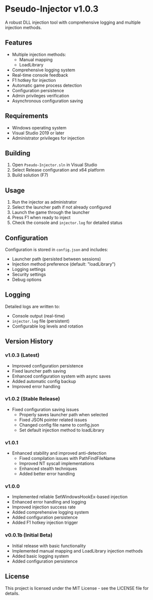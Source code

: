 # Pseudo-Injector v1.0.3

A robust DLL injection tool with comprehensive logging and multiple injection methods.

## Features

- Multiple injection methods:
  - Manual mapping
  - LoadLibrary
- Comprehensive logging system
- Real-time console feedback
- F1 hotkey for injection
- Automatic game process detection
- Configuration persistence
- Admin privileges verification
- Asynchronous configuration saving

## Requirements

- Windows operating system
- Visual Studio 2019 or later
- Administrator privileges for injection

## Building

1. Open `Pseudo-Injector.sln` in Visual Studio
2. Select Release configuration and x64 platform
3. Build solution (F7)

## Usage

1. Run the injector as administrator
2. Select the launcher path if not already configured
3. Launch the game through the launcher
4. Press F1 when ready to inject
5. Check the console and `injector.log` for detailed status

## Configuration

Configuration is stored in `config.json` and includes:
- Launcher path (persisted between sessions)
- Injection method preference (default: "loadLibrary")
- Logging settings
- Security settings
- Debug options

## Logging

Detailed logs are written to:
- Console output (real-time)
- `injector.log` file (persistent)
- Configurable log levels and rotation

## Version History

### v1.0.3 (Latest)
- Improved configuration persistence
- Fixed launcher path saving
- Enhanced configuration system with async saves
- Added automatic config backup
- Improved error handling

### v1.0.2 (Stable Release)
- Fixed configuration saving issues
  - Properly saves launcher path when selected
  - Fixed JSON pointer related issues
  - Changed config file name to config.json
  - Set default injection method to loadLibrary

### v1.0.1
- Enhanced stability and improved anti-detection
  - Fixed compilation issues with PathFindFileName
  - Improved NT syscall implementations
  - Enhanced stealth techniques
  - Added better error handling

### v1.0.0
- Implemented reliable SetWindowsHookEx-based injection
- Enhanced error handling and logging
- Improved injection success rate
- Added comprehensive logging system
- Added configuration persistence
- Added F1 hotkey injection trigger

### v0.0.1b (Initial Beta)
- Initial release with basic functionality
- Implemented manual mapping and LoadLibrary injection methods
- Added basic logging system
- Added configuration persistence

## License

This project is licensed under the MIT License - see the LICENSE file for details.

